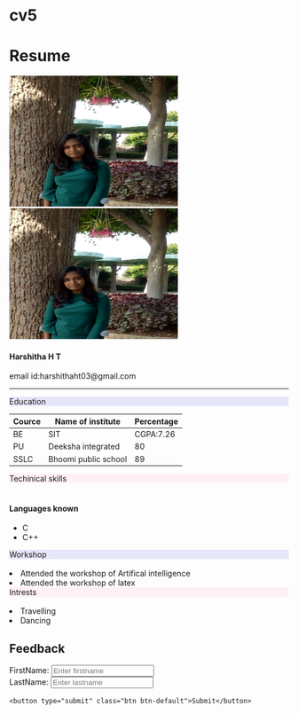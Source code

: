 # cv5

<html lang="en">
<head>
  <title>Bootstrap Example</title>
  <meta charset="utf-8">
  <meta name="viewport" content="width=device-width, initial-scale=1">
  <link rel="stylesheet" href="https://maxcdn.bootstrapcdn.com/bootstrap/3.4.0/css/bootstrap.min.css">
  <script src="https://ajax.googleapis.com/ajax/libs/jquery/3.4.0/jquery.min.js"></script>
  <script src="https://maxcdn.bootstrapcdn.com/bootstrap/3.4.0/js/bootstrap.min.js"></script>
</head>
<body>
  
<div class="container">
  <h1>Resume</h1>
  
</div>
<div class="container">
        
 <img src="harshitha.jpg" class="img-rounded" alt="Harshitha's profile pic" width="304" height="236">  
</div>

<div class="media">
    <div class="media-left">
      <img src="harshitha.jpg" class="img-rounded" alt="Harshitha's profile pic" width="304" height="236"> 
    </div>
    <div class="media-body">
      <h4 class="media-heading">Harshitha H T</h4>
      <p>email id:harshithaht03@gmail.com</p>
    </div>
  </div>
  <hr>




<div class="container-fluid">
  <div class="row">
    <div class="col-sm-4" style="background-color:lavender;">Education</div>

<div class="container">
            
  <table class="table table-bordered">
    <thead>
      <tr>
        <th>Cource</th>
        <th>Name of institute</th>
        <th>Percentage</th>
      </tr>
    </thead>
    <tbody>
      <tr>
        <td>BE</td>
        <td>SIT</td>
        <td>CGPA:7.26</td>
      </tr>
      <tr>
        <td>PU</td>
        <td>Deeksha integrated</td>
        <td>80</td>
      </tr>
      <tr>
        <td>SSLC</td>
        <td>Bhoomi public school</td>
        <td>89</td>
      </tr>
    </tbody>
  </table>
</div>
    <div class="col-sm-4" style="background-color:lavenderblush;">Techinical skills</div>
<div class="container">
	<br>
  <h4>Languages known</h4>
  
  <ul class="list-group">
    <li class="list-group-item">C <span class="badge"></li>
    <li class="list-group-item">C++ <span class="badge"></li>
    
  </ul>
</div>
   
   <div class="col-sm-4" style="background-color:lavender;"> Workshop </div>
<br>
<li>Attended the workshop of Artifical intelligence </li>
<li>Attended the workshop of latex </li>


 

<div class="col-sm-4" style="background-color:lavenderblush;"> Intrests </div>
<br>
<li>Travelling</li>
<li>Dancing</li>


<div class="container">
  <h2>Feedback </h2>
  <form action="/action_page.php">
    <div class="form-group">
      <label for="firstname">FirstName:</label>
      <input type="firsname" class="form-control" id="firstname" placeholder="Enter firstname" name="firstname">
    </div>
    <div class="form-group">
      <label for="pwd">LastName:</label>
      <input type="lastname" class="form-control" id="lastname" placeholder="Enter lastname" name="lastname">
    </div>
    
    <button type="submit" class="btn btn-default">Submit</button>
  </form>
</div>
</body>
</html>


